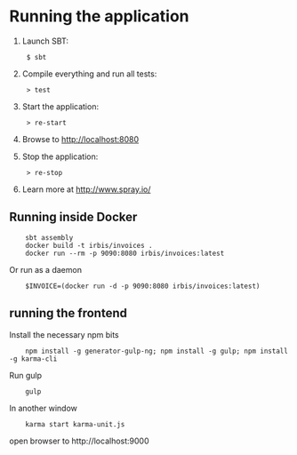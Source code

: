 # Running the application

1. Launch SBT:

        $ sbt

2. Compile everything and run all tests:

        > test

3. Start the application:

        > re-start

4. Browse to [http://localhost:8080](http://localhost:8080/)

5. Stop the application:

        > re-stop

6. Learn more at http://www.spray.io/

## Running inside Docker

        sbt assembly
        docker build -t irbis/invoices .
        docker run --rm -p 9090:8080 irbis/invoices:latest
        
Or run as a daemon
        
        $INVOICE=(docker run -d -p 9090:8080 irbis/invoices:latest)
        
## running the frontend

Install the necessary npm bits
        
        npm install -g generator-gulp-ng; npm install -g gulp; npm install -g karma-cli
        
Run gulp
        
        gulp

In another window        

        karma start karma-unit.js
        
open browser to http://localhost:9000

        
        